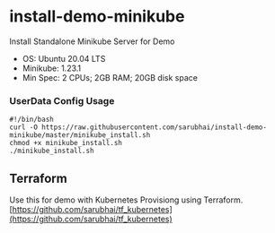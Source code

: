 # install-demo-minikube
Install Standalone Minikube Server for Demo

- OS: Ubuntu 20.04 LTS
- Minikube: 1.23.1
- Min Spec: 2 CPUs; 2GB RAM; 20GB disk space

### UserData Config Usage

```
#!/bin/bash
curl -O https://raw.githubusercontent.com/sarubhai/install-demo-minikube/master/minikube_install.sh
chmod +x minikube_install.sh
./minikube_install.sh

```

## Terraform
Use this for demo with Kubernetes Provisiong using Terraform.
[https://github.com/sarubhai/tf_kubernetes](https://github.com/sarubhai/tf_kubernetes)
